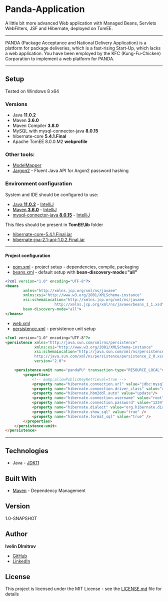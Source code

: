 # Panda-Application
A little bit more advanced Web application with Managed Beans, Servlets WebFilters, JSF and Hibernate, deployed on TomEE.
___
PANDA (Package Acceptance and National Delivery Application) is a platform for package deliveries, which is a fast-rising Start-Up, which lacks a web application. You have been employed by the KFC (Kung-Fu-Chicken) Corporation to implement a web platform for PANDA. 
___
## Setup
Tested on Windows 8 x64
### Versions
* Java **11.0.2**
* Maven **3.6.0**
* Maven Compiler **3.8.0**
* MySQL with mysql-connector-java **8.0.15**
* hibernate-core **5.4.1.Final**
* Apache TomEE 8.0.0.M2 **webprofile**
### Other tools:
* [ModelMapper](http://modelmapper.org/)
* [Jargon2](https://github.com/kosprov/jargon2-api) - Fluent Java API for Argon2 password hashing
### Environment configuration
System and IDE should be configured to use:
* [Java **11.0.2**](https://docs.oracle.com/cd/E19509-01/820-3208/inst_cli_jdk_javahome_t/) - [IntelliJ](https://stackoverflow.com/questions/18987228/how-do-i-change-the-intellij-idea-default-jdk)
* [Maven **3.6.0**](http://maven.apache.org/install.html) - [IntelliJ](https://www.jetbrains.com/help/idea/maven-support.html#create_new_maven_project)
* [mysql-connector-java **8.0.15**](https://dev.mysql.com/doc/connector-j/8.0/en/connector-j-installing-classpath.html) - [IntelliJ](https://www.jetbrains.com/help/idea/connecting-to-a-database.html)

This files should be present in **TomEE\lib** folder 
* [hibernate-core-5.4.1.Final.jar](http://central.maven.org/maven2/org/hibernate/hibernate-core/5.4.1.Final/hibernate-core-5.4.1.Final.jar)
* [hibernate-jpa-2.1-api-1.0.2.Final.jar](http://central.maven.org/maven2/org/hibernate/javax/persistence/hibernate-jpa-2.1-api/1.0.2.Final/hibernate-jpa-2.1-api-1.0.2.Final.jar)
___
#### Project configuration
* [pom.xml](https://github.com/ivelin1936/Panda-Application/blob/master/pom.xml) - project setup - dependencies, compile, packaging
* [beans.xml](https://github.com/ivelin1936/Panda-Application/blob/master/src/main/webapp/WEB-INF/beans.xml) - default setup with **bean-discovery-mode="all"**
```xml
<?xml version="1.0" encoding="UTF-8"?>
<beans
        xmlns="http://xmlns.jcp.org/xml/ns/javaee"
        xmlns:xsi="http://www.w3.org/2001/XMLSchema-instance"
        xsi:schemaLocation="http://xmlns.jcp.org/xml/ns/javaee 
                      http://xmlns.jcp.org/xml/ns/javaee/beans_1_1.xsd"
        bean-discovery-mode="all">
</beans>
```
* [web.xml](https://github.com/ivelin1936/Panda-Application/blob/master/src/main/webapp/WEB-INF/web.xml)
* [persistence.xml](https://github.com/ivelin1936/Panda-Application/blob/master/src/main/resources/META-INF/persistence.xml) - persistence unit setup
```html
<?xml version="1.0" encoding="UTF-8"?>
<persistence xmlns="http://java.sun.com/xml/ns/persistence"
             xmlns:xsi="http://www.w3.org/2001/XMLSchema-instance"
             xsi:schemaLocation="http://java.sun.com/xml/ns/persistence
             http://java.sun.com/xml/ns/persistence/persistence_2_0.xsd"
             version="2.0">

    <persistence-unit name="pandaPU" transaction-type="RESOURCE_LOCAL">
        <properties>
            <!-- &amp;allowPublicKeyRetrieval=true -->
            <property name="hibernate.connection.url" value="jdbc:mysql://localhost:3306/panda_db?createDatabaseIfNotExist=true&amp;useSSL=false&amp;serverTimezone=UTC" />
            <property name="hibernate.connection.driver_class" value="com.mysql.jdbc.Driver" />
            <property name="hibernate.hbm2ddl.auto" value="update"/>
            <property name="hibernate.connection.username" value="root"/>
            <property name="hibernate.connection.password" value="1234"/>
            <property name="hibernate.dialect" value="org.hibernate.dialect.MySQL5Dialect"/>
            <property name="hibernate.show_sql" value="true" />
            <property name="hibernate.format_sql" value="true" />
        </properties>
    </persistence-unit>
</persistence>
```
___

## Technologies
* Java - [JDK11](https://www.oracle.com/technetwork/java/javase/downloads/jdk11-downloads-5066655.html)

## Built With
* [Maven](https://maven.apache.org/) - Dependency Management

## Version
1.0-SNAPSHOT

## Author
**Ivelin DImitrov** 
* [GitHub](https://github.com/ivelin1936)
* [LinkedIn](https://www.linkedin.com/in/ivelin-dimitrov-42b13a151/)

## License
This project is licensed under the MIT License - see the [LICENSE.md](LICENSE.md) file for details
